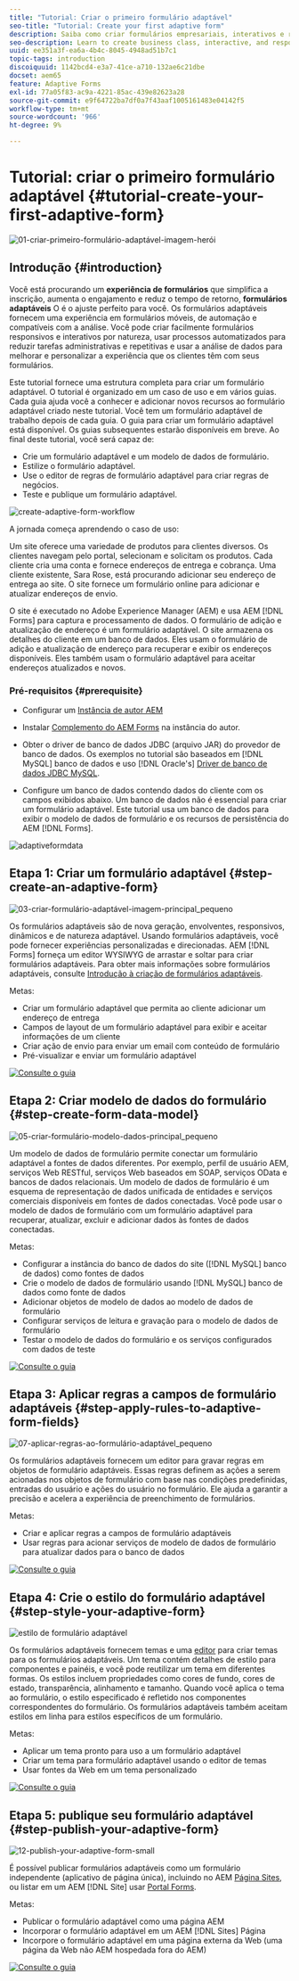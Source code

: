 ```yaml
---
title: "Tutorial: Criar o primeiro formulário adaptável"
seo-title: "Tutorial: Create your first adaptive form"
description: Saiba como criar formulários empresariais, interativos e responsivos.
seo-description: Learn to create business class, interactive, and responsive forms.
uuid: ee351a3f-ea6a-4b4c-8045-4948ad51b7c1
topic-tags: introduction
discoiquuid: 1142bcd4-e3a7-41ce-a710-132ae6c21dbe
docset: aem65
feature: Adaptive Forms
exl-id: 77a05f83-ac9a-4221-85ac-439e82623a28
source-git-commit: e9f64722ba7df0a7f43aaf1005161483e04142f5
workflow-type: tm+mt
source-wordcount: '966'
ht-degree: 9%

---
```


# Tutorial: criar o primeiro formulário adaptável {#tutorial-create-your-first-adaptive-form}

![01-criar-primeiro-formulário-adaptável-imagem-herói](assets/01-create-first-adaptive-form-hero-image.png)

## Introdução {#introduction}

Você está procurando um **experiência de formulários** que simplifica a inscrição, aumenta o engajamento e reduz o tempo de retorno, **formulários adaptáveis** O é o ajuste perfeito para você. Os formulários adaptáveis fornecem uma experiência em formulários móveis, de automação e compatíveis com a análise. Você pode criar facilmente formulários responsivos e interativos por natureza, usar processos automatizados para reduzir tarefas administrativas e repetitivas e usar a análise de dados para melhorar e personalizar a experiência que os clientes têm com seus formulários.

Este tutorial fornece uma estrutura completa para criar um formulário adaptável. O tutorial é organizado em um caso de uso e em vários guias. Cada guia ajuda você a conhecer e adicionar novos recursos ao formulário adaptável criado neste tutorial. Você tem um formulário adaptável de trabalho depois de cada guia. O guia para criar um formulário adaptável está disponível. Os guias subsequentes estarão disponíveis em breve. Ao final deste tutorial, você será capaz de:

* Crie um formulário adaptável e um modelo de dados de formulário.
* Estilize o formulário adaptável.
* Use o editor de regras de formulário adaptável para criar regras de negócios.
* Teste e publique um formulário adaptável.

![create-adaptive-form-workflow](assets/create-daptive-form-workflow.png)

A jornada começa aprendendo o caso de uso:

Um site oferece uma variedade de produtos para clientes diversos. Os clientes navegam pelo portal, selecionam e solicitam os produtos. Cada cliente cria uma conta e fornece endereços de entrega e cobrança. Uma cliente existente, Sara Rose, está procurando adicionar seu endereço de entrega ao site. O site fornece um formulário online para adicionar e atualizar endereços de envio.

O site é executado no Adobe Experience Manager (AEM) e usa AEM [!DNL Forms] para captura e processamento de dados. O formulário de adição e atualização de endereço é um formulário adaptável. O site armazena os detalhes do cliente em um banco de dados. Eles usam o formulário de adição e atualização de endereço para recuperar e exibir os endereços disponíveis. Eles também usam o formulário adaptável para aceitar endereços atualizados e novos.

### Pré-requisitos {#prerequisite}

* Configurar um [Instância de autor AEM](https://experienceleague.adobe.com/docs/experience-manager-65/deploying/deploying/deploy.html#author-and-publish-installs)
* Instalar [Complemento do AEM Forms](../../forms/using/installing-configuring-aem-forms-osgi.md) na instância do autor.
* Obter o driver de banco de dados JDBC (arquivo JAR) do provedor de banco de dados. Os exemplos no tutorial são baseados em [!DNL MySQL] banco de dados e uso [!DNL Oracle's] [Driver de banco de dados JDBC MySQL](https://dev.mysql.com/downloads/connector/j/5.1.html).

* Configure um banco de dados contendo dados do cliente com os campos exibidos abaixo. Um banco de dados não é essencial para criar um formulário adaptável. Este tutorial usa um banco de dados para exibir o modelo de dados de formulário e os recursos de persistência do AEM [!DNL Forms].

![adaptiveformdata](assets/adaptiveformdata.png)

## Etapa 1: Criar um formulário adaptável {#step-create-an-adaptive-form}

![03-criar-formulário-adaptável-imagem-principal_pequeno](assets/03-create-adaptive-form-main-image_small.png)

Os formulários adaptáveis são de nova geração, envolventes, responsivos, dinâmicos e de natureza adaptável. Usando formulários adaptáveis, você pode fornecer experiências personalizadas e direcionadas. AEM [!DNL Forms] forneça um editor WYSIWYG de arrastar e soltar para criar formulários adaptáveis. Para obter mais informações sobre formulários adaptáveis, consulte [Introdução à criação de formulários adaptáveis](../../forms/using/introduction-forms-authoring.md).

Metas:

* Criar um formulário adaptável que permita ao cliente adicionar um endereço de entrega
* Campos de layout de um formulário adaptável para exibir e aceitar informações de um cliente
* Criar ação de envio para enviar um email com conteúdo de formulário
* Pré-visualizar e enviar um formulário adaptável

[![Consulte o guia](https://helpx.adobe.com/content/dam/help/en/marketing-cloud/how-to/digital-foundation/_jcr_content/main-pars/image_1250343773/see-the-guide-sm.png)](create-adaptive-form.md)

## Etapa 2: Criar modelo de dados do formulário {#step-create-form-data-model}

![05-criar-formulário-modelo-dados-principal_pequeno](assets/05-create-form-data-model-main_small.png)

Um modelo de dados de formulário permite conectar um formulário adaptável a fontes de dados diferentes. Por exemplo, perfil de usuário AEM, serviços Web RESTful, serviços Web baseados em SOAP, serviços OData e bancos de dados relacionais. Um modelo de dados de formulário é um esquema de representação de dados unificada de entidades e serviços comerciais disponíveis em fontes de dados conectadas. Você pode usar o modelo de dados de formulário com um formulário adaptável para recuperar, atualizar, excluir e adicionar dados às fontes de dados conectadas.

Metas:

* Configurar a instância do banco de dados do site ([!DNL MySQL] banco de dados) como fontes de dados
* Crie o modelo de dados de formulário usando [!DNL MySQL] banco de dados como fonte de dados
* Adicionar objetos de modelo de dados ao modelo de dados de formulário
* Configurar serviços de leitura e gravação para o modelo de dados de formulário
* Testar o modelo de dados do formulário e os serviços configurados com dados de teste

[![Consulte o guia](https://helpx.adobe.com/content/dam/help/en/marketing-cloud/how-to/digital-foundation/_jcr_content/main-pars/image_1250343773/see-the-guide-sm.png)](create-form-data-model.md)

## Etapa 3: Aplicar regras a campos de formulário adaptáveis {#step-apply-rules-to-adaptive-form-fields}

![07-aplicar-regras-ao-formulário-adaptável_pequeno](assets/07-apply-rules-to-adaptive-form_small.png)

Os formulários adaptáveis fornecem um editor para gravar regras em objetos de formulário adaptáveis. Essas regras definem as ações a serem acionadas nos objetos de formulário com base nas condições predefinidas, entradas do usuário e ações do usuário no formulário. Ele ajuda a garantir a precisão e acelera a experiência de preenchimento de formulários.

Metas:

* Criar e aplicar regras a campos de formulário adaptáveis
* Usar regras para acionar serviços de modelo de dados de formulário para atualizar dados para o banco de dados

[![Consulte o guia](https://helpx.adobe.com/content/dam/help/en/marketing-cloud/how-to/digital-foundation/_jcr_content/main-pars/image_1250343773/see-the-guide-sm.png)](apply-rules-to-adaptive-form-fields.md)

## Etapa 4: Crie o estilo do formulário adaptável {#step-style-your-adaptive-form}

![estilo de formulário adaptável](/help/forms/using/assets/09-style-your-adaptive-form-small.png)

Os formulários adaptáveis fornecem temas e uma [editor](../../forms/using/themes.md) para criar temas para os formulários adaptáveis. Um tema contém detalhes de estilo para componentes e painéis, e você pode reutilizar um tema em diferentes formas. Os estilos incluem propriedades como cores de fundo, cores de estado, transparência, alinhamento e tamanho. Quando você aplica o tema ao formulário, o estilo especificado é refletido nos componentes correspondentes do formulário. Os formulários adaptáveis também aceitam estilos em linha para estilos específicos de um formulário.

Metas:

* Aplicar um tema pronto para uso a um formulário adaptável
* Criar um tema para formulário adaptável usando o editor de temas
* Usar fontes da Web em um tema personalizado

[![Consulte o guia](https://helpx.adobe.com/content/dam/help/en/marketing-cloud/how-to/digital-foundation/_jcr_content/main-pars/image_1250343773/see-the-guide-sm.png)](style-your-adaptive-form.md)

## Etapa 5: publique seu formulário adaptável {#step-publish-your-adaptive-form}

![12-publish-your-adaptive-form-small](assets/12-publish-your-adaptive-form-_small.png)

É possível publicar formulários adaptáveis como um formulário independente (aplicativo de página única), incluindo no AEM [Página Sites](/help/forms/using/embed-adaptive-form-aem-sites.md), ou listar em um AEM [!DNL Site] usar [Portal Forms](../../forms/using/introduction-publishing-forms.md).

Metas:

* Publicar o formulário adaptável como uma página AEM
* Incorporar o formulário adaptável em um AEM [!DNL Sites] Página
* Incorpore o formulário adaptável em uma página externa da Web (uma página da Web não AEM hospedada fora do AEM)

[![Consulte o guia](https://helpx.adobe.com/content/dam/help/en/marketing-cloud/how-to/digital-foundation/_jcr_content/main-pars/image_1250343773/see-the-guide-sm.png)](publish-your-adaptive-form.md)
